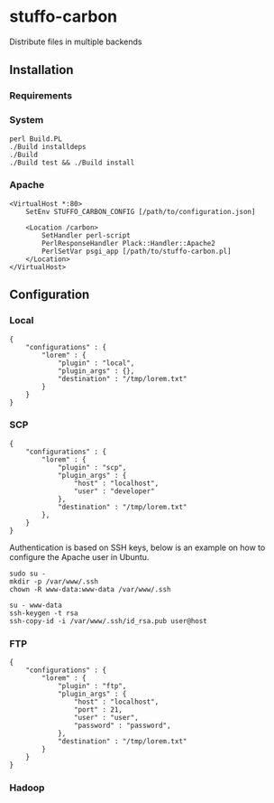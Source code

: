 # stuffo-carbon

Distribute files in multiple backends

## Installation

### Requirements

### System

```
perl Build.PL
./Build installdeps
./Build
./Build test && ./Build install
```

### Apache

```
<VirtualHost *:80>
	SetEnv STUFFO_CARBON_CONFIG [/path/to/configuration.json]

	<Location /carbon>
		SetHandler perl-script
		PerlResponseHandler Plack::Handler::Apache2
		PerlSetVar psgi_app [/path/to/stuffo-carbon.pl]
	</Location>
</VirtualHost>
````

## Configuration

### Local

```
{
	"configurations" : {
		"lorem" : {
			"plugin" : "local",
			"plugin_args" : {},
			"destination" : "/tmp/lorem.txt"
		}
	}
}
```

### SCP

```
{
	"configurations" : {
		"lorem" : {
			"plugin" : "scp",
			"plugin_args" : {
				"host" : "localhost",
				"user" : "developer"
			},
			"destination" : "/tmp/lorem.txt"
		},
	}
}
```

Authentication is based on SSH keys, below is an example on how to configure the Apache user in Ubuntu.

```
sudo su -
mkdir -p /var/www/.ssh
chown -R www-data:www-data /var/www/.ssh

su - www-data
ssh-keygen -t rsa
ssh-copy-id -i /var/www/.ssh/id_rsa.pub user@host
```

### FTP

```
{
	"configurations" : {
		"lorem" : {
			"plugin" : "ftp",
			"plugin_args" : {
				"host" : "localhost",
				"port" : 21,
				"user" : "user",
				"password" : "password",
			},
			"destination" : "/tmp/lorem.txt"
		}
	}
}
```

### Hadoop